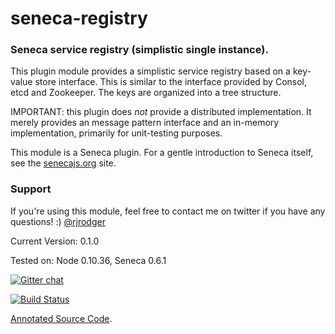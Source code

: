 # seneca-registry

### Seneca service registry (simplistic single instance). 

This plugin module provides a simplistic service registry based on a
key-value store interface. This is similar to the interface provided
by Consol, etcd and Zookeeper.  The keys are organized into a tree
structure.

IMPORTANT: this plugin does *not* provide a distributed
implementation. It merely provides an message pattern interface and an
in-memory implementation, primarily for unit-testing purposes.

This module is a Seneca plugin. For a gentle introduction to Seneca
itself, see the [senecajs.org](http://senecajs.org) site.


### Support

If you're using this module, feel free to contact me on twitter if you
have any questions! :) [@rjrodger](http://twitter.com/rjrodger)

Current Version: 0.1.0

Tested on: Node 0.10.36, Seneca 0.6.1

[![Gitter chat](https://badges.gitter.im/rjrodger/seneca-registry.png)](https://gitter.im/rjrodger/seneca-registry)

[![Build Status](https://travis-ci.org/rjrodger/seneca-registry.png?branch=master)](https://travis-ci.org/rjrodger/seneca-registry)

[Annotated Source Code](http://rjrodger.github.io/seneca-registry/doc/registry.html).





